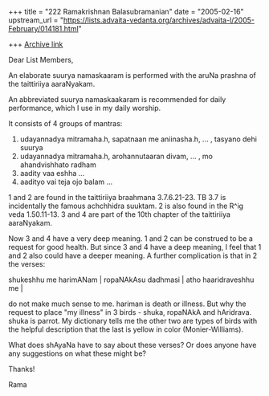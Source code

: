 +++
title = "222 Ramakrishnan Balasubramanian"
date = "2005-02-16"
upstream_url = "https://lists.advaita-vedanta.org/archives/advaita-l/2005-February/014181.html"

+++
[Archive link](https://lists.advaita-vedanta.org/archives/advaita-l/2005-February/014181.html)

Dear List Members,

An elaborate suurya namaskaaram is performed with the aruNa prashna of
the taittiriiya aaraNyakam.

An abbreviated suurya namaskaakaram is recommended for daily
performance, which I use in my daily worship.

It consists of 4 groups of mantras:

1. udayannadya mitramaha.h, sapatnaan me aniinasha.h, ... , tasyano dehi suurya
2. udayannadya mitramaha.h, arohannutaaran divam, ... , mo ahandvishhato radham 
3. aadity vaa eshha ...
4. aadityo vai teja ojo balam ...

1 and 2 are found in the taittiriiya braahmana 3.7.6.21-23. TB 3.7 is
incidentally the famous achchhidra suuktam. 2 is also found in the
R^ig veda 1.50.11-13. 3 and 4 are part of the 10th chapter of the
taittiriiya aaraNyakam.

Now 3 and 4 have a very deep meaning. 1 and 2 can be construed to be a
request for good health. But since 3 and 4 have a deep meaning, I feel
that 1 and 2 also could have a deeper meaning. A further complication
is that in 2 the verses:

shukeshhu me harimANam | ropaNAkAsu dadhmasi | atho haaridraveshhu me | 

do not make much sense to me. hariman is death or illness. But why the
request to place "my illness" in 3 birds - shuka, ropaNAkA and
hAridrava. shuka is parrot. My dictionary tells me the other two are
types of birds with the helpful description that the last is yellow in
color (Monier-Williams).

What does shAyaNa have to say about these verses? Or does anyone have
any suggestions on what these might be?

Thanks!

Rama

